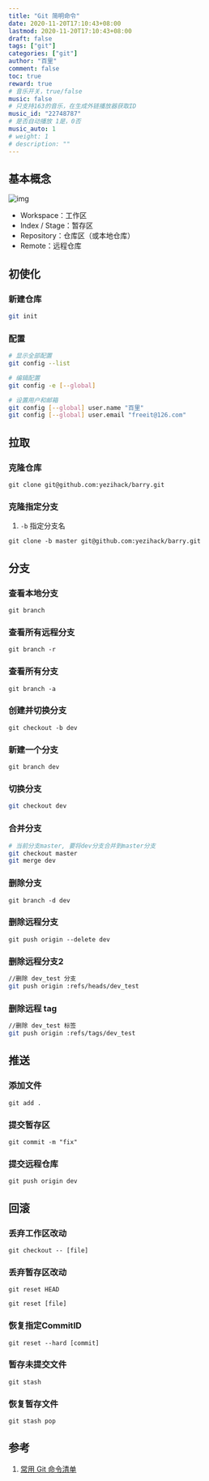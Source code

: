```yaml
---
title: "Git 简明命令"
date: 2020-11-20T17:10:43+08:00
lastmod: 2020-11-20T17:10:43+08:00
draft: false
tags: ["git"]
categories: ["git"]
author: "百里"
comment: false
toc: true
reward: true
# 音乐开关，true/false
music: false
# 只支持163的音乐，在生成外链播放器获取ID
music_id: "22748787"
# 是否自动播放 1是，0否
music_auto: 1
# weight: 1
# description: ""
---
```


## 基本概念

![img](http://www.ruanyifeng.com/blogimg/asset/2015/bg2015120901.png)

- Workspace：工作区
- Index / Stage：暂存区
- Repository：仓库区（或本地仓库）
- Remote：远程仓库



## 初使化

### 新建仓库

```sh
git init 
```

### 配置

```sh
# 显示全部配置
git config --list 

# 编辑配置
git config -e [--global]

# 设置用户和邮箱
git config [--global] user.name "百里"
git config [--global] user.email "freeit@126.com"
```

## 拉取

### 克隆仓库

`git clone git@github.com:yezihack/barry.git `

### 克隆指定分支

1. `-b` 指定分支名

`git clone -b master git@github.com:yezihack/barry.git`

## 分支 

### 查看本地分支

`git branch`

### 查看所有远程分支 

`git branch -r`

### 查看所有分支 

`git branch -a`

### 创建并切换分支

`git checkout -b dev`

### 新建一个分支 

`git branch dev`

### 切换分支

```sh
git checkout dev
```

### 合并分支 

```sh
# 当前分支master, 要将dev分支合并到master分支
git checkout master
git merge dev
```

### 删除分支 

`git branch -d dev`

### 删除远程分支

`git push origin --delete dev`

### 删除远程分支2

```sh
//删除 dev_test 分支
git push origin :refs/heads/dev_test
```

### 删除远程 tag

```sh
//删除 dev_test 标签
git push origin :refs/tags/dev_test
```

## 推送

### 添加文件

`git add .`

### 提交暂存区

`git commit -m "fix"`

### 提交远程仓库

`git push origin dev`

## 回滚

###  丢弃工作区改动

`git checkout -- [file]`

### 丢弃暂存区改动

`git reset HEAD`

`git reset [file]`

### 恢复指定CommitID

`git reset --hard [commit]`

### 暂存未提交文件

`git stash`

### 恢复暂存文件

`git stash pop`

## 参考

1. [常用 Git 命令清单](https://www.ruanyifeng.com/blog/2015/12/git-cheat-sheet.html)

